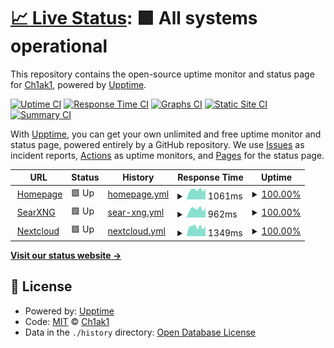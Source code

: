 # [📈 Live Status](https://ch1ak1STR.github.io/site-status): <!--live status--> **🟩 All systems operational**

This repository contains the open-source uptime monitor and status page for [Ch1ak1](https://hp.leadershouse.tokyo), powered by [Upptime](https://github.com/upptime/upptime).

[![Uptime CI](https://github.com/ch1ak1STR/site-status/workflows/Uptime%20CI/badge.svg)](https://github.com/ch1ak1STR/site-status/actions?query=workflow%3A%22Uptime+CI%22)
[![Response Time CI](https://github.com/ch1ak1STR/site-status/workflows/Response%20Time%20CI/badge.svg)](https://github.com/ch1ak1STR/site-status/actions?query=workflow%3A%22Response+Time+CI%22)
[![Graphs CI](https://github.com/ch1ak1STR/site-status/workflows/Graphs%20CI/badge.svg)](https://github.com/ch1ak1STR/site-status/actions?query=workflow%3A%22Graphs+CI%22)
[![Static Site CI](https://github.com/ch1ak1STR/site-status/workflows/Static%20Site%20CI/badge.svg)](https://github.com/ch1ak1STR/site-status/actions?query=workflow%3A%22Static+Site+CI%22)
[![Summary CI](https://github.com/ch1ak1STR/site-status/workflows/Summary%20CI/badge.svg)](https://github.com/ch1ak1STR/site-status/actions?query=workflow%3A%22Summary+CI%22)

With [Upptime](https://upptime.js.org), you can get your own unlimited and free uptime monitor and status page, powered entirely by a GitHub repository. We use [Issues](https://github.com/ch1ak1STR/site-status/issues) as incident reports, [Actions](https://github.com/ch1ak1STR/site-status/actions) as uptime monitors, and [Pages](https://ch1ak1STR.github.io/site-status) for the status page.

<!--start: status pages-->
<!-- This summary is generated by Upptime (https://github.com/upptime/upptime) -->
<!-- Do not edit this manually, your changes will be overwritten -->
<!-- prettier-ignore -->
| URL | Status | History | Response Time | Uptime |
| --- | ------ | ------- | ------------- | ------ |
| <img alt="" src="https://icons.duckduckgo.com/ip3/leadershouse.tokyo.ico" height="13"> [Homepage](https://leadershouse.tokyo) | 🟩 Up | [homepage.yml](https://github.com/ch1ak1STR/site-status/commits/HEAD/history/homepage.yml) | <details><summary><img alt="Response time graph" src="./graphs/homepage/response-time-week.png" height="20"> 1061ms</summary><br><a href="https://ch1ak1STR.github.io/site-status/history/homepage"><img alt="Response time 1084" src="https://img.shields.io/endpoint?url=https%3A%2F%2Fraw.githubusercontent.com%2Fch1ak1STR%2Fsite-status%2FHEAD%2Fapi%2Fhomepage%2Fresponse-time.json"></a><br><a href="https://ch1ak1STR.github.io/site-status/history/homepage"><img alt="24-hour response time 1155" src="https://img.shields.io/endpoint?url=https%3A%2F%2Fraw.githubusercontent.com%2Fch1ak1STR%2Fsite-status%2FHEAD%2Fapi%2Fhomepage%2Fresponse-time-day.json"></a><br><a href="https://ch1ak1STR.github.io/site-status/history/homepage"><img alt="7-day response time 1061" src="https://img.shields.io/endpoint?url=https%3A%2F%2Fraw.githubusercontent.com%2Fch1ak1STR%2Fsite-status%2FHEAD%2Fapi%2Fhomepage%2Fresponse-time-week.json"></a><br><a href="https://ch1ak1STR.github.io/site-status/history/homepage"><img alt="30-day response time 1046" src="https://img.shields.io/endpoint?url=https%3A%2F%2Fraw.githubusercontent.com%2Fch1ak1STR%2Fsite-status%2FHEAD%2Fapi%2Fhomepage%2Fresponse-time-month.json"></a><br><a href="https://ch1ak1STR.github.io/site-status/history/homepage"><img alt="1-year response time 1084" src="https://img.shields.io/endpoint?url=https%3A%2F%2Fraw.githubusercontent.com%2Fch1ak1STR%2Fsite-status%2FHEAD%2Fapi%2Fhomepage%2Fresponse-time-year.json"></a></details> | <details><summary><a href="https://ch1ak1STR.github.io/site-status/history/homepage">100.00%</a></summary><a href="https://ch1ak1STR.github.io/site-status/history/homepage"><img alt="All-time uptime 99.91%" src="https://img.shields.io/endpoint?url=https%3A%2F%2Fraw.githubusercontent.com%2Fch1ak1STR%2Fsite-status%2FHEAD%2Fapi%2Fhomepage%2Fuptime.json"></a><br><a href="https://ch1ak1STR.github.io/site-status/history/homepage"><img alt="24-hour uptime 100.00%" src="https://img.shields.io/endpoint?url=https%3A%2F%2Fraw.githubusercontent.com%2Fch1ak1STR%2Fsite-status%2FHEAD%2Fapi%2Fhomepage%2Fuptime-day.json"></a><br><a href="https://ch1ak1STR.github.io/site-status/history/homepage"><img alt="7-day uptime 100.00%" src="https://img.shields.io/endpoint?url=https%3A%2F%2Fraw.githubusercontent.com%2Fch1ak1STR%2Fsite-status%2FHEAD%2Fapi%2Fhomepage%2Fuptime-week.json"></a><br><a href="https://ch1ak1STR.github.io/site-status/history/homepage"><img alt="30-day uptime 100.00%" src="https://img.shields.io/endpoint?url=https%3A%2F%2Fraw.githubusercontent.com%2Fch1ak1STR%2Fsite-status%2FHEAD%2Fapi%2Fhomepage%2Fuptime-month.json"></a><br><a href="https://ch1ak1STR.github.io/site-status/history/homepage"><img alt="1-year uptime 99.91%" src="https://img.shields.io/endpoint?url=https%3A%2F%2Fraw.githubusercontent.com%2Fch1ak1STR%2Fsite-status%2FHEAD%2Fapi%2Fhomepage%2Fuptime-year.json"></a></details>
| <img alt="" src="https://icons.duckduckgo.com/ip3/searxng.leadershouse.tokyo.ico" height="13"> [SearXNG](https://searxng.leadershouse.tokyo) | 🟩 Up | [sear-xng.yml](https://github.com/ch1ak1STR/site-status/commits/HEAD/history/sear-xng.yml) | <details><summary><img alt="Response time graph" src="./graphs/sear-xng/response-time-week.png" height="20"> 962ms</summary><br><a href="https://ch1ak1STR.github.io/site-status/history/sear-xng"><img alt="Response time 896" src="https://img.shields.io/endpoint?url=https%3A%2F%2Fraw.githubusercontent.com%2Fch1ak1STR%2Fsite-status%2FHEAD%2Fapi%2Fsear-xng%2Fresponse-time.json"></a><br><a href="https://ch1ak1STR.github.io/site-status/history/sear-xng"><img alt="24-hour response time 1087" src="https://img.shields.io/endpoint?url=https%3A%2F%2Fraw.githubusercontent.com%2Fch1ak1STR%2Fsite-status%2FHEAD%2Fapi%2Fsear-xng%2Fresponse-time-day.json"></a><br><a href="https://ch1ak1STR.github.io/site-status/history/sear-xng"><img alt="7-day response time 962" src="https://img.shields.io/endpoint?url=https%3A%2F%2Fraw.githubusercontent.com%2Fch1ak1STR%2Fsite-status%2FHEAD%2Fapi%2Fsear-xng%2Fresponse-time-week.json"></a><br><a href="https://ch1ak1STR.github.io/site-status/history/sear-xng"><img alt="30-day response time 916" src="https://img.shields.io/endpoint?url=https%3A%2F%2Fraw.githubusercontent.com%2Fch1ak1STR%2Fsite-status%2FHEAD%2Fapi%2Fsear-xng%2Fresponse-time-month.json"></a><br><a href="https://ch1ak1STR.github.io/site-status/history/sear-xng"><img alt="1-year response time 896" src="https://img.shields.io/endpoint?url=https%3A%2F%2Fraw.githubusercontent.com%2Fch1ak1STR%2Fsite-status%2FHEAD%2Fapi%2Fsear-xng%2Fresponse-time-year.json"></a></details> | <details><summary><a href="https://ch1ak1STR.github.io/site-status/history/sear-xng">100.00%</a></summary><a href="https://ch1ak1STR.github.io/site-status/history/sear-xng"><img alt="All-time uptime 99.93%" src="https://img.shields.io/endpoint?url=https%3A%2F%2Fraw.githubusercontent.com%2Fch1ak1STR%2Fsite-status%2FHEAD%2Fapi%2Fsear-xng%2Fuptime.json"></a><br><a href="https://ch1ak1STR.github.io/site-status/history/sear-xng"><img alt="24-hour uptime 100.00%" src="https://img.shields.io/endpoint?url=https%3A%2F%2Fraw.githubusercontent.com%2Fch1ak1STR%2Fsite-status%2FHEAD%2Fapi%2Fsear-xng%2Fuptime-day.json"></a><br><a href="https://ch1ak1STR.github.io/site-status/history/sear-xng"><img alt="7-day uptime 100.00%" src="https://img.shields.io/endpoint?url=https%3A%2F%2Fraw.githubusercontent.com%2Fch1ak1STR%2Fsite-status%2FHEAD%2Fapi%2Fsear-xng%2Fuptime-week.json"></a><br><a href="https://ch1ak1STR.github.io/site-status/history/sear-xng"><img alt="30-day uptime 100.00%" src="https://img.shields.io/endpoint?url=https%3A%2F%2Fraw.githubusercontent.com%2Fch1ak1STR%2Fsite-status%2FHEAD%2Fapi%2Fsear-xng%2Fuptime-month.json"></a><br><a href="https://ch1ak1STR.github.io/site-status/history/sear-xng"><img alt="1-year uptime 99.93%" src="https://img.shields.io/endpoint?url=https%3A%2F%2Fraw.githubusercontent.com%2Fch1ak1STR%2Fsite-status%2FHEAD%2Fapi%2Fsear-xng%2Fuptime-year.json"></a></details>
| <img alt="" src="https://icons.duckduckgo.com/ip3/nc.leadershouse.tokyo.ico" height="13"> [Nextcloud](https://nc.leadershouse.tokyo) | 🟩 Up | [nextcloud.yml](https://github.com/ch1ak1STR/site-status/commits/HEAD/history/nextcloud.yml) | <details><summary><img alt="Response time graph" src="./graphs/nextcloud/response-time-week.png" height="20"> 1349ms</summary><br><a href="https://ch1ak1STR.github.io/site-status/history/nextcloud"><img alt="Response time 1529" src="https://img.shields.io/endpoint?url=https%3A%2F%2Fraw.githubusercontent.com%2Fch1ak1STR%2Fsite-status%2FHEAD%2Fapi%2Fnextcloud%2Fresponse-time.json"></a><br><a href="https://ch1ak1STR.github.io/site-status/history/nextcloud"><img alt="24-hour response time 1404" src="https://img.shields.io/endpoint?url=https%3A%2F%2Fraw.githubusercontent.com%2Fch1ak1STR%2Fsite-status%2FHEAD%2Fapi%2Fnextcloud%2Fresponse-time-day.json"></a><br><a href="https://ch1ak1STR.github.io/site-status/history/nextcloud"><img alt="7-day response time 1349" src="https://img.shields.io/endpoint?url=https%3A%2F%2Fraw.githubusercontent.com%2Fch1ak1STR%2Fsite-status%2FHEAD%2Fapi%2Fnextcloud%2Fresponse-time-week.json"></a><br><a href="https://ch1ak1STR.github.io/site-status/history/nextcloud"><img alt="30-day response time 1291" src="https://img.shields.io/endpoint?url=https%3A%2F%2Fraw.githubusercontent.com%2Fch1ak1STR%2Fsite-status%2FHEAD%2Fapi%2Fnextcloud%2Fresponse-time-month.json"></a><br><a href="https://ch1ak1STR.github.io/site-status/history/nextcloud"><img alt="1-year response time 1529" src="https://img.shields.io/endpoint?url=https%3A%2F%2Fraw.githubusercontent.com%2Fch1ak1STR%2Fsite-status%2FHEAD%2Fapi%2Fnextcloud%2Fresponse-time-year.json"></a></details> | <details><summary><a href="https://ch1ak1STR.github.io/site-status/history/nextcloud">100.00%</a></summary><a href="https://ch1ak1STR.github.io/site-status/history/nextcloud"><img alt="All-time uptime 99.76%" src="https://img.shields.io/endpoint?url=https%3A%2F%2Fraw.githubusercontent.com%2Fch1ak1STR%2Fsite-status%2FHEAD%2Fapi%2Fnextcloud%2Fuptime.json"></a><br><a href="https://ch1ak1STR.github.io/site-status/history/nextcloud"><img alt="24-hour uptime 100.00%" src="https://img.shields.io/endpoint?url=https%3A%2F%2Fraw.githubusercontent.com%2Fch1ak1STR%2Fsite-status%2FHEAD%2Fapi%2Fnextcloud%2Fuptime-day.json"></a><br><a href="https://ch1ak1STR.github.io/site-status/history/nextcloud"><img alt="7-day uptime 100.00%" src="https://img.shields.io/endpoint?url=https%3A%2F%2Fraw.githubusercontent.com%2Fch1ak1STR%2Fsite-status%2FHEAD%2Fapi%2Fnextcloud%2Fuptime-week.json"></a><br><a href="https://ch1ak1STR.github.io/site-status/history/nextcloud"><img alt="30-day uptime 100.00%" src="https://img.shields.io/endpoint?url=https%3A%2F%2Fraw.githubusercontent.com%2Fch1ak1STR%2Fsite-status%2FHEAD%2Fapi%2Fnextcloud%2Fuptime-month.json"></a><br><a href="https://ch1ak1STR.github.io/site-status/history/nextcloud"><img alt="1-year uptime 99.76%" src="https://img.shields.io/endpoint?url=https%3A%2F%2Fraw.githubusercontent.com%2Fch1ak1STR%2Fsite-status%2FHEAD%2Fapi%2Fnextcloud%2Fuptime-year.json"></a></details>

<!--end: status pages-->

[**Visit our status website →**](https://ch1ak1STR.github.io/site-status)

## 📄 License

- Powered by: [Upptime](https://github.com/upptime/upptime)
- Code: [MIT](./LICENSE) © [Ch1ak1](https://hp.leadershouse.tokyo)
- Data in the `./history` directory: [Open Database License](https://opendatacommons.org/licenses/odbl/1-0/)
